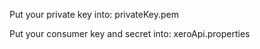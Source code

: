 Put your private key into: privateKey.pem

Put your consumer key and secret into: xeroApi.properties



